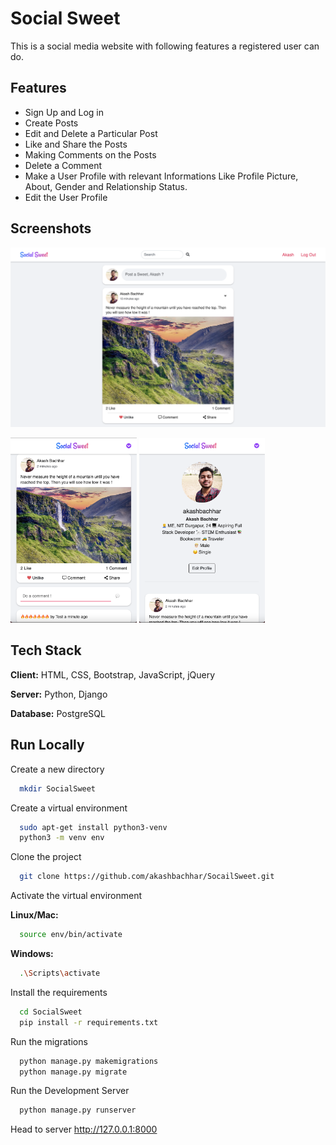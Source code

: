 
# Social Sweet

This is a social media website with following features a registered user can do.


## Features

- Sign Up and Log in
- Create Posts
- Edit and Delete a Particular Post
- Like and Share the Posts
- Making Comments on the Posts
- Delete a Comment
- Make a User Profile with relevant Informations Like Profile Picture, About, Gender and Relationship Status.
- Edit the User Profile

  
## Screenshots

<img src="./sweet/static/UI/1.png" alt="UI"/>
<p>
<img src="./sweet/static/UI/2.png" alt="UI" width="40%"/>
<img src="./sweet/static/UI/3.png" alt="UI" width="40%"/>
</p> 


  
## Tech Stack

**Client:** HTML, CSS, Bootstrap, JavaScript, jQuery

**Server:** Python, Django

**Database:** PostgreSQL 

  
## Run Locally

Create a new directory 
```bash
  mkdir SocialSweet
```

Create a virtual environment

```bash
  sudo apt-get install python3-venv
  python3 -m venv env
```
Clone the project

```bash
  git clone https://github.com/akashbachhar/SocailSweet.git
```

Activate the virtual environment

**Linux/Mac:**

```bash
  source env/bin/activate
```

**Windows:**

```bash
  .\Scripts\activate
```

Install the requirements

```bash
  cd SocialSweet
  pip install -r requirements.txt
```

Run the migrations 

```bash
  python manage.py makemigrations
  python manage.py migrate
```

Run the Development Server 

```bash
  python manage.py runserver
```
Head to server http://127.0.0.1:8000

  
